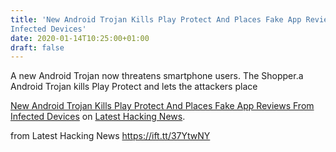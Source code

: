 ```yaml
---
title: 'New Android Trojan Kills Play Protect And Places Fake App Reviews From
Infected Devices'
date: 2020-01-14T10:25:00+01:00
draft: false
---
```


A new Android Trojan now threatens smartphone users. The Shopper.a Android Trojan kills Play Protect and lets the attackers place

[New Android Trojan Kills Play Protect And Places Fake App Reviews From Infected Devices](https://latesthackingnews.com/2020/01/14/new-android-trojan-kills-play-protect-and-places-fake-app-reviews-from-infected-devices/) on [Latest Hacking News](https://latesthackingnews.com).

  
  
from Latest Hacking News https://ift.tt/37YtwNY